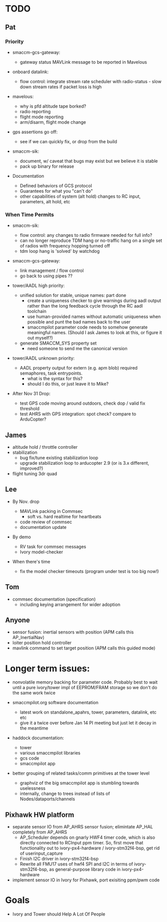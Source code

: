 # TODO

## Pat

### Priority

- smaccm-gcs-gateway:
    - gateway status MAVLink message to be reported in Mavelous

- onboard datalink:
    - flow control: integrate stream rate scheduler with radio-status - slow
      down stream rates if packet loss is high

- mavelous:
    - why is pfd altitude tape borked?
    - radio reporting
    - flight mode reporting
    - arm/disarm, flight mode change

- gps assertions go off:
    - see if we can quickly fix, or drop from the build

- smaccm-sik:
    - document, w/ caveat that bugs may exist but we believe it is stable
    - pack up binary for release

- Documentation
    - Defined behaviors of GCS protocol
    - Guarantees for what you "can't do"
    - other capabilities of system (alt hold) changes to RC input,
      parameters, alt hold, etc

### When Time Permits

- smaccm-sik:
    - flow control: any changes to radio firmware needed for full info?
    - can no longer reproduce TDM hang or no-traffic hang on a single set of
      radios with frequency hopping turned off
    - tdm loop hang is 'solved' by watchdog

- smaccm-gcs-gateway: 
    - link management / flow control
    - go back to using pipes ??

- tower/AADL high priority:
    - unified solution for stable, unique names: part done
        - create a uniqueness checker to give warnings during aadl output
          rather than the long feedback cycle through the RC aadl toolchain
        - use human-provided names without automatic uniqueness when
          possible and punt the bad names back to the user
        - smaccmpilot parameter code needs to somehow generate meaningful
          names. (Should I ask James to look at this, or figure it out myself?)
    - generate SMACCM\_SYS property set
        - need someone to send me the canonical version

- tower/AADL unknown priority:
    - AADL property output for extern (e.g. apm blob) required semaphores,
      task entrypoints.
        - what is the syntax for this?
        - should I do this, or just leave it to Mike?

- After Nov 31 Drop:
    - test GPS code moving around outdoors, check dop / valid fix threshold
    - test AHRS with GPS integration: spot check? compare to ArduCopter?


## James

- altitude hold / throttle controller
- stabilization
    - bug fix/tune existing stabilization loop
    - upgrade stabilization loop to arducopter 2.9 (or is 3.x different, improved?)
- flight tuning 3dr quad

## Lee

- By Nov. drop
    - MAVLink packing in Commsec
        - soft vs. hard realtime for heartbeats
    - code review of commsec
    - documentation update

- By demo
    - RV task for commsec messages
    - Ivory model-checker

- When there's time
    - fix the model checker timeouts (program under test is too big now!)

## Tom

- commsec documentation (specification)
    - including keying arrangement for wider adoption

## Anyone

- sensor fusion: inertial sensors with position (APM calls this AP_InertialNav)
- loiter position hold controller
- mavlink command to set target position (APM calls this guided mode)

# Longer term issues:

- nonvolatile memory backing for parameter code. Probably best to wait until
  a pure ivory/tower impl of EEPROM/FRAM storage so we don't do the same work
  twice

- smaccmpilot.org software documentation
    - latest work on standalone_apahrs, tower, parameters, datalink, etc etc
    - give it a twice over before Jan 14 PI meeting but just let it decay in the meantime

- haddock documentation:
    - tower
    - various smaccmpilot libraries
    - gcs code
    - smaccmpilot app

- better grouping of related tasks/comm primitives at the tower level
    - graphviz of the big smaccmpilot app is stumbling towards uselessness
    - internally, change to trees instead of lists of Nodes/dataports/channels

## Pixhawk HW platform
- separate sensor IO from AP_AHRS sensor fusion; elimintate AP_HAL completely from AP_AHRS
    - AP_Scheduler depends on gnarly HWF4 timer code, which is also directly
      connected to RCInput ppm timer. So, first move that functionality out
      to ivory-px4-hardware / ivory-stm32f4-bsp, get rid of userinput_capture
    - Finish I2C driver in ivory-stm32f4-bsp
    - Rewrite all FMU17 uses of hwf4 SPI and I2C in terms of
      ivory-stm32f4-bsp, as general-purpose library code in ivory-px4-hardware
- implement sensor IO in Ivory for Pixhawk, port exisiting ppm/pwm code

# Goals

- Ivory and Tower should Help A Lot Of People

